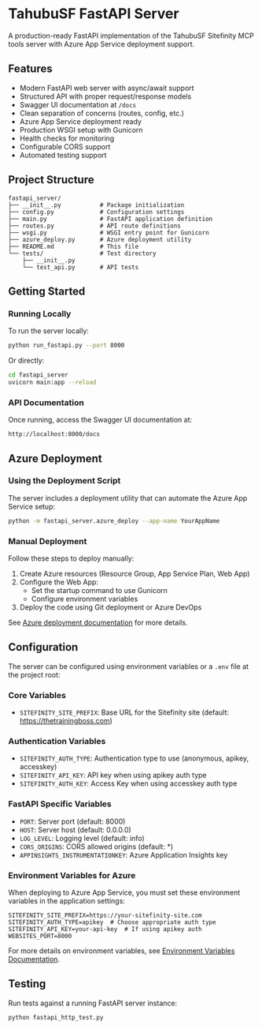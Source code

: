 # TahubuSF FastAPI Server

A production-ready FastAPI implementation of the TahubuSF Sitefinity MCP tools server with Azure App Service deployment support.

## Features

- Modern FastAPI web server with async/await support
- Structured API with proper request/response models
- Swagger UI documentation at `/docs`
- Clean separation of concerns (routes, config, etc.)
- Azure App Service deployment ready
- Production WSGI setup with Gunicorn
- Health checks for monitoring
- Configurable CORS support
- Automated testing support

## Project Structure

```
fastapi_server/
├── __init__.py           # Package initialization
├── config.py             # Configuration settings
├── main.py               # FastAPI application definition
├── routes.py             # API route definitions
├── wsgi.py               # WSGI entry point for Gunicorn
├── azure_deploy.py       # Azure deployment utility
├── README.md             # This file
└── tests/                # Test directory
    ├── __init__.py
    └── test_api.py       # API tests
```

## Getting Started

### Running Locally

To run the server locally:

```bash
python run_fastapi.py --port 8000
```

Or directly:

```bash
cd fastapi_server
uvicorn main:app --reload
```

### API Documentation

Once running, access the Swagger UI documentation at:

```
http://localhost:8000/docs
```

## Azure Deployment

### Using the Deployment Script

The server includes a deployment utility that can automate the Azure App Service setup:

```bash
python -m fastapi_server.azure_deploy --app-name YourAppName
```

### Manual Deployment

Follow these steps to deploy manually:

1. Create Azure resources (Resource Group, App Service Plan, Web App)
2. Configure the Web App:
   - Set the startup command to use Gunicorn
   - Configure environment variables
3. Deploy the code using Git deployment or Azure DevOps

See [Azure deployment documentation](https://learn.microsoft.com/azure/app-service/quickstart-python) for more details.

## Configuration

The server can be configured using environment variables or a `.env` file at the project root:

### Core Variables

- `SITEFINITY_SITE_PREFIX`: Base URL for the Sitefinity site (default: https://thetrainingboss.com)

### Authentication Variables

- `SITEFINITY_AUTH_TYPE`: Authentication type to use (anonymous, apikey, accesskey)
- `SITEFINITY_API_KEY`: API key when using apikey auth type
- `SITEFINITY_AUTH_KEY`: Access Key when using accesskey auth type

### FastAPI Specific Variables

- `PORT`: Server port (default: 8000)
- `HOST`: Server host (default: 0.0.0.0)
- `LOG_LEVEL`: Logging level (default: info)
- `CORS_ORIGINS`: CORS allowed origins (default: *)
- `APPINSIGHTS_INSTRUMENTATIONKEY`: Azure Application Insights key

### Environment Variables for Azure

When deploying to Azure App Service, you must set these environment variables in the application settings:

```
SITEFINITY_SITE_PREFIX=https://your-sitefinity-site.com
SITEFINITY_AUTH_TYPE=apikey  # Choose appropriate auth type
SITEFINITY_API_KEY=your-api-key  # If using apikey auth
WEBSITES_PORT=8000
```

For more details on environment variables, see [Environment Variables Documentation](../ENV_VARIABLES.md).

## Testing

Run tests against a running FastAPI server instance:

```bash
python fastapi_http_test.py
```

